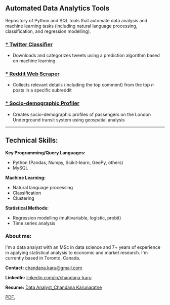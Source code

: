 ## Automated Data Analytics Tools

Repository of Python and SQL tools that automate data analysis and machine learning tasks (including natural language processing, classification, and regression modelling).

### [* Twitter Classifier](https://github.com/chandana-karunaratne/Twitter-Classifier)
* Downloads and categorizes tweets using a prediction algorithm based on machine learning

### [* Reddit Web Scraper](https://github.com/chandana-karunaratne/Reddit-Scraper)
* Collects relevant details (including the top comment) from the top *n* posts in a specific subreddit

### [* Socio-demographic Profiler](https://github.com/chandana-karunaratne/TfL_Passenger_Profiles)
* Creates socio-demographic profiles of passengers on the London Underground transit system using geospatial analysis

---

## Technical Skills:

**Key Programming/Query Languages:** 
* Python (Pandas, Numpy, Scikit-learn, GeoPy, others)
* MySQL

**Machine Learning:** 
* Natural language processing
* Classification
* Clustering

**Statistical Methods:** 
* Regression modelling (multivariable, logistic, probit) 
* Time series analysis

### About me: <br> 
I'm a data analyst with an MSc in data science and 7+ years of experience in applying statistical analysis to economic and market research. I'm currently based in Toronto, Canada.

**Contact:** [chandana.karu@gmail.com](mailto:chandana.karu@gmail.com)

**LinkedIn:** [linkedin.com/in/chandana-karu](https://www.linkedin.com/in/chandana-karu/)

**Resume:** [Data Analyst_Chandana Karunaratne](https://chandana-karunaratne.github.io/RESUME_Chandana_Karunaratne.pdf)

<a href="chandana-karunaratne.github.io/RESUME_Chandana_Karunaratne.pdf" target="_blank">PDF.</a>
